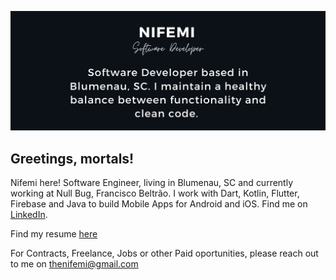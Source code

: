 ![Header](https://raw.githubusercontent.com/thenifemi/thenifemi/master/nifemi-banner.png "Header")

## Greetings, mortals!

Nifemi here! Software Engineer, living in Blumenau, SC and currently working at Null Bug, Francisco Beltrão. I work with Dart, Kotlin, Flutter, Firebase and Java to build Mobile Apps for Android and iOS. Find me on [LinkedIn](https://www.linkedin.com/in/nifemii).

Find my resume [here](https://github.com/thenifemi/thenifemi/blob/master/Nifemi-Diffu-Resume-2021.pdf)

For Contracts, Freelance, Jobs or other Paid oportunities, please reach out to me on thenifemi@gmail.com
